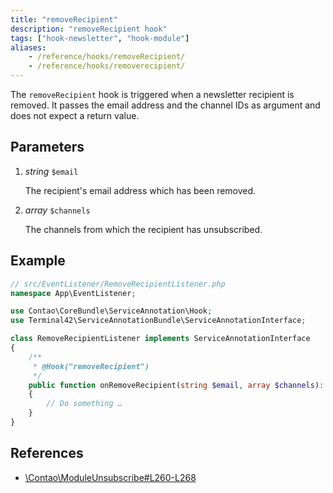 ```yaml
---
title: "removeRecipient"
description: "removeRecipient hook"
tags: ["hook-newsletter", "hook-module"]
aliases:
    - /reference/hooks/removeRecipient/
    - /reference/hooks/removerecipient/
---
```



The `removeRecipient` hook is triggered when a newsletter recipient is removed.
It passes the email address and the channel IDs as argument and does not expect
a return value.


## Parameters

1. *string* `$email`

    The recipient's email address which has been removed.

2. *array* `$channels`

    The channels from which the recipient has unsubscribed.


## Example

```php
// src/EventListener/RemoveRecipientListener.php
namespace App\EventListener;

use Contao\CoreBundle\ServiceAnnotation\Hook;
use Terminal42\ServiceAnnotationBundle\ServiceAnnotationInterface;

class RemoveRecipientListener implements ServiceAnnotationInterface
{
    /**
     * @Hook("removeRecipient")
     */
    public function onRemoveRecipient(string $email, array $channels): void
    {
        // Do something …
    }
}
```


## References

* [\Contao\ModuleUnsubscribe#L260-L268](https://github.com/contao/contao/blob/4.7.6/newsletter-bundle/src/Resources/contao/modules/ModuleUnsubscribe#L260-L268)
